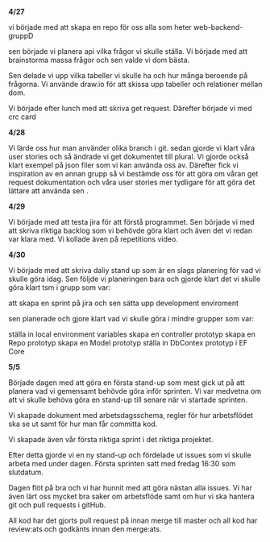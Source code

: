 **4/27**

vi började med att skapa en repo för oss alla som heter web-backend-gruppD

sen började vi planera api vilka frågor vi skulle ställa. Vi började med att brainstorma massa frågor och sen valde vi dom bästa.

Sen delade vi upp vilka tabeller vi skulle ha och hur många beroende på frågorna. Vi använde draw.io för att skissa upp tabeller och relationer mellan dom.

Vi började efter lunch med att skriva get request. Därefter började vi med crc card

**4/28**

Vi lärde oss hur man använder olika branch i git. sedan gjorde vi klart våra user stories och så ändrade vi get dokumentet till plural. Vi gjorde också klart exempel på json filer som vi kan använda oss av. Därefter fick vi inspiration av en annan grupp så vi bestämde oss för att göra om våran get request dokumentation och våra user stories mer tydligare för att göra det lättare att använda sen .

**4/29**

Vi började med att testa jira för att förstå programmet.  Sen började vi med att skriva riktiga backlog som vi behövde göra klart och även det vi redan var klara med. Vi kollade även på repetitions video.

**4/30**

Vi började med att skriva daliy stand up som är en slags planering för vad vi skulle göra idag.
Sen följde vi planeringen bara och gjorde klart det vi skulle göra klart tsm i grupp som var:

att skapa en sprint på jira och
sen sätta upp development enviroment 

sen planerade och gjore klart vad vi skulle göra i mindre grupper som var:

ställa in local environment variables
skapa en controller prototyp
skapa en  Repo prototyp
skapa en Model prototyp
ställa in DbContex  prototyp i EF Core

**5/5**

Började dagen med att göra en första stand-up som mest gick ut på att planera vad vi gemensamt behövde göra inför sprinten. Vi var medvetna om att vi skulle behöva göra en stand-up till senare när vi startade sprinten. 

Vi skapade dokument med arbetsdagsschema, regler för hur arbetsflödet ska se ut samt för hur man får committa kod. 

Vi skapade även vår första riktiga sprint i det riktiga projektet.

Efter detta gjorde vi en ny stand-up och fördelade ut issues som vi skulle arbeta med under dagen. Första sprinten satt med fredag 16:30 som slutdatum.

Dagen flöt på bra och vi har hunnit med att göra nästan alla issues. Vi har även lärt oss mycket bra saker om arbetsflöde samt om hur vi ska hantera git och pull requests i gitHub.

All kod har det gjorts pull request på innan merge till master och all kod har review:ats och godkänts innan den merge:ats.

